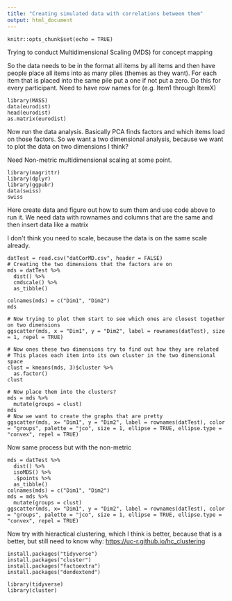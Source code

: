 ```yaml
---
title: "Creating simulated data with correlations between them"
output: html_document
---
```


```{r setup, include=FALSE}
knitr::opts_chunk$set(echo = TRUE)
```
Trying to conduct Multidimensional Scaling (MDS) for concept mapping

So the data needs to be in the format all items by all items and then have people place all items into as many piles (themes as they want). For each item that is placed into the same pile put a one if not put a zero.  Do this for every participant. Need to have row names for (e.g. Item1 through ItemX) 
```{r}
library(MASS)
data(eurodist)
head(eurodist)
as.matrix(eurodist)
```
Now run the data analysis.  Basically PCA finds factors and which items load on those factors.  So we want a two dimensional analysis, because we want to plot the data on two dimensions I think?

Need Non-metric multidimensional scaling at some point.
```{r}
library(magrittr)
library(dplyr)
library(ggpubr)
data(swiss)
swiss
```
Here create data and figure out how to sum them and use code above to run it.
We need data with rownames and columns that are the same and then insert data like a matrix

I don't think you need to scale, because the data is on the same scale already.
```{r}
datTest = read.csv("datCorMD.csv", header = FALSE)
# Creating the two dimensions that the factors are on
mds = datTest %>%
  dist() %>%
  cmdscale() %>%
  as_tibble() 

colnames(mds) = c("Dim1", "Dim2")
mds

# Now trying to plot them start to see which ones are closest together on two dimensions
ggscatter(mds, x = "Dim1", y = "Dim2", label = rownames(datTest), size = 1, repel = TRUE)

# Now ones these two dimensions try to find out how they are related
# This places each item into its own cluster in the two dimensional space
clust = kmeans(mds, 3)$cluster %>%
  as.factor()
clust

# Now place them into the clusters?
mds = mds %>%
  mutate(groups = clust)
mds
# Now we want to create the graphs that are pretty
ggscatter(mds, x= "Dim1", y = "Dim2", label = rownames(datTest), color = "groups", palette = "jco", size = 1, ellipse = TRUE, ellipse.type = "convex", repel = TRUE)
```
Now same process but with the non-metric
```{r}
mds = datTest %>%
  dist() %>%
  isoMDS() %>%
  .$points %>%
  as_tibble()
colnames(mds) = c("Dim1", "Dim2")
mds = mds %>%
  mutate(groups = clust)
ggscatter(mds, x= "Dim1", y = "Dim2", label = rownames(datTest), color = "groups", palette = "jco", size = 1, ellipse = TRUE, ellipse.type = "convex", repel = TRUE)
```
Now try with hieractical clustering, which I think is better, because that is a better, but still need to know why: https://uc-r.github.io/hc_clustering
```{r}
install.packages("tidyverse")
install.packages("cluster")
install.packages("factoextra")
install.packages("dendextend")

library(tidyverse)
library(cluster)

```


